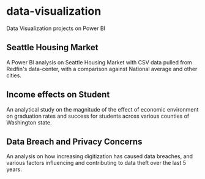 # data-visualization
Data Visualization projects on Power BI

## Seattle Housing Market
A Power BI analysis on Seattle Housing Market with CSV data pulled from Redfin's data-center, with a comparison against National average and other cities.

## Income effects on Student
An analytical study on the magnitude of the effect of economic environment on graduation rates and success for students across various counties of Washington state.

## Data Breach and Privacy Concerns
An analysis on how increasing digitization has caused data breaches, and various factors influencing and contributing to data theft over the last 5 years. 
